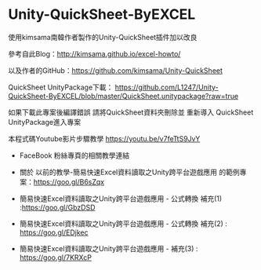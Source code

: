﻿# Unity-QuickSheet-ByEXCEL
使用kimsama南韓作者製作的Unity-QuickSheet插件加以改良

參考自此Blog：http://kimsama.github.io/excel-howto/

以及作者的GitHub：https://github.com/kimsama/Unity-QuickSheet

QuickSheet UnityPackage下載：
https://github.com/L1247/Unity-QuickSheet-ByEXCEL/blob/master/QuickSheet.unitypackage?raw=true

如果下載此專案後編譯錯誤
請將QuickSheet資料夾刪除並 重新導入 QuickSheet UnityPackage進入專案

本程式碼Youtube影片步驟教學
https://youtu.be/v7feTtS9JvY


* FaceBook 粉絲專頁的相關教學連結

* 關於 以前的教學-簡易快速Excel資料讀取之Unity跨平台遊戲應用 的範例專案：https://goo.gl/B6sZqx

* 簡易快速Excel資料讀取之Unity跨平台遊戲應用 - 公式轉換 補充(1) :https://goo.gl/GbzDSD

* 簡易快速Excel資料讀取之Unity跨平台遊戲應用 - 公式轉換 補充(2) : https://goo.gl/EDjkec

* 簡易快速Excel資料讀取之Unity跨平台遊戲應用 - 補充(3) : https://goo.gl/7KRXcP
